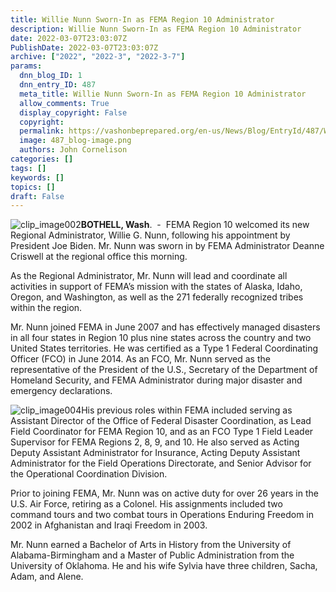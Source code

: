 ```yaml
---
title: Willie Nunn Sworn-In as FEMA Region 10 Administrator
description: Willie Nunn Sworn-In as FEMA Region 10 Administrator
date: 2022-03-07T23:03:07Z
PublishDate: 2022-03-07T23:03:07Z
archive: ["2022", "2022-3", "2022-3-7"]
params:
  dnn_blog_ID: 1
  dnn_entry_ID: 487
  meta_title: Willie Nunn Sworn-In as FEMA Region 10 Administrator
  allow_comments: True
  display_copyright: False
  copyright:
  permalink: https://vashonbeprepared.org/en-us/News/Blog/EntryId/487/Willie-Nunn-Sworn-In-as-FEMA-Region-10-Administrator
  image: 487_blog-image.png
  authors: John Cornelison
categories: []
tags: []
keywords: []
topics: []
draft: False
---
```


![clip_image002](https://vashonbeprepared.org./images/487/Open-Live-Writer-e6af091e4086_D39B-clip_image002_32d2e6bd-4b33-4125-8bb8-7858f9fca367.gif "clip_image002")**BOTHELL, Wash**.  -  FEMA Region 10 welcomed its new Regional Administrator, Willie G. Nunn, following his appointment by President Joe Biden. Mr. Nunn was sworn in by FEMA Administrator Deanne Criswell at the regional office this morning.

As the Regional Administrator, Mr. Nunn will lead and coordinate all activities in support of FEMA’s mission with the states of Alaska, Idaho, Oregon, and Washington, as well as the 271 federally recognized tribes within the region.

Mr. Nunn joined FEMA in June 2007 and has effectively managed disasters in all four states in Region 10 plus nine states across the country and two United States territories. He was certified as a Type 1 Federal Coordinating Officer (FCO) in June 2014. As an FCO, Mr. Nunn served as the representative of the President of the U.S., Secretary of the Department of Homeland Security, and FEMA Administrator during major disaster and emergency declarations.

![clip_image004](https://vashonbeprepared.org./images/487/Open-Live-Writer-e6af091e4086_D39B-clip_image004_53660fad-d06b-47ea-95d7-b46e0aae2a7d.gif "clip_image004")His previous roles within FEMA included serving as Assistant Director of the Office of Federal Disaster Coordination, as Lead Field Coordinator for FEMA Region 10, and as an FCO Type 1 Field Leader Supervisor for FEMA Regions 2, 8, 9, and 10. He also served as Acting Deputy Assistant Administrator for Insurance, Acting Deputy Assistant Administrator for the Field Operations Directorate, and Senior Advisor for the Operational Coordination Division.

Prior to joining FEMA, Mr. Nunn was on active duty for over 26 years in the U.S. Air Force, retiring as a Colonel. His assignments included two command tours and two combat tours in Operations Enduring Freedom in 2002 in Afghanistan and Iraqi Freedom in 2003.

Mr. Nunn earned a Bachelor of Arts in History from the University of Alabama-Birmingham and a Master of Public Administration from the University of Oklahoma. He and his wife Sylvia have three children, Sacha, Adam, and Alene.
